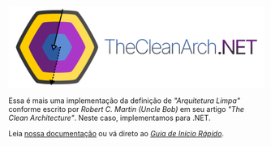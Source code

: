 ![The Clean Arch for .NET](images/CleanArchBannerSmall.png)

Essa é mais uma implementação da definição de _"Arquitetura Limpa"_ conforme escrito por _Robert C. Martin (Uncle Bob)_ em seu artigo _"The Clean Architecture"_. Neste caso, implementamos para .NET.

Leia [nossa documentação](articles/introduction.md) ou vá direto ao [_Guia de Início Rápido_](articles/getting-started.md).
